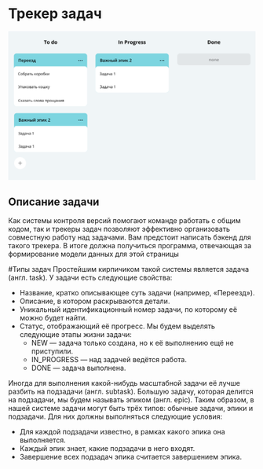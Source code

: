 # Трекер задач

![](JavaDoc/img.png)

## Описание задачи
Как системы контроля версий помогают команде работать с общим кодом, так и трекеры задач позволяют эффективно организовать совместную работу над задачами. Вам предстоит написать бэкенд для такого трекера. В итоге должна получиться программа, отвечающая за формирование модели данных для этой страницы

#Типы задач
Простейшим кирпичиком такой системы является задача (англ. task). У задачи есть следующие свойства:
- Название, кратко описывающее суть задачи (например, «Переезд»).
- Описание, в котором раскрываются детали.
- Уникальный идентификационный номер задачи, по которому её можно будет найти.
- Статус, отображающий её прогресс. Мы будем выделять следующие этапы жизни задачи:
  - NEW — задача только создана, но к её выполнению ещё не приступили.
  - IN_PROGRESS — над задачей ведётся работа.
  - DONE — задача выполнена.

Иногда для выполнения какой-нибудь масштабной задачи её лучше разбить на подзадачи (англ. subtask). Большую задачу, которая делится на подзадачи, мы будем называть эпиком (англ. epic).
Таким образом, в нашей системе задачи могут быть трёх типов: обычные задачи, эпики и подзадачи. Для них должны выполняться следующие условия:
- Для каждой подзадачи известно, в рамках какого эпика она выполняется.
- Каждый эпик знает, какие подзадачи в него входят.
- Завершение всех подзадач эпика считается завершением эпика.

